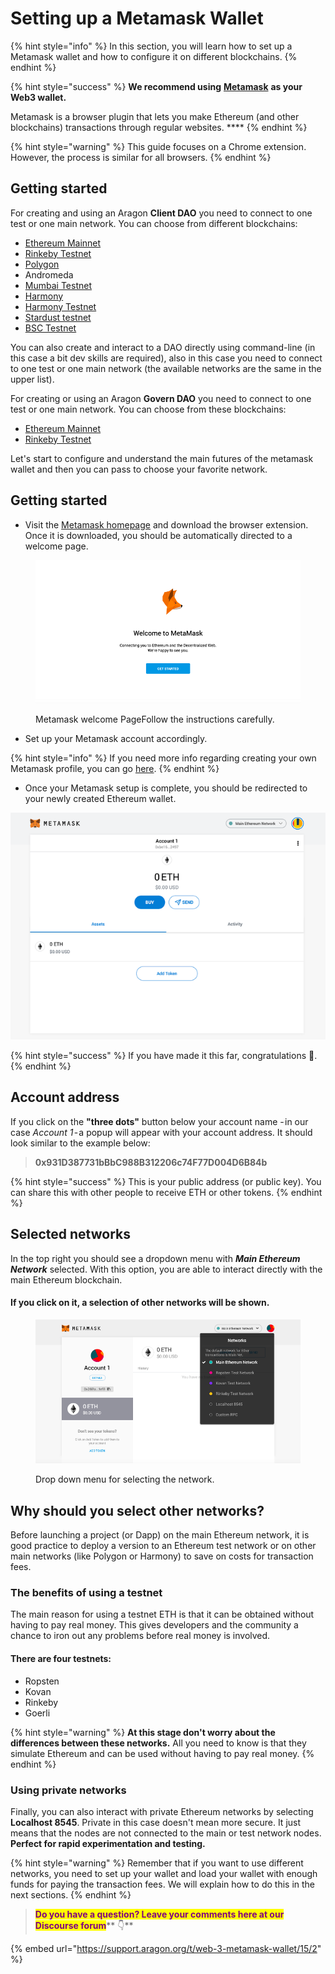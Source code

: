 # Setting up a Metamask Wallet

{% hint style="info" %}
In this section, you will learn how to set up a Metamask wallet and how to configure it on different blockchains.
{% endhint %}

{% hint style="success" %}
**We recommend using** [**Metamask**](https://metamask.io) **as your Web3 wallet.**

Metamask is a browser plugin that lets you make Ethereum (and other blockchains) transactions through regular websites. \*\*\*\*
{% endhint %}

{% hint style="warning" %}
This guide focuses on a Chrome extension. However, the process is similar for all browsers.
{% endhint %}

## Getting started <a href="#getting-started" id="getting-started"></a>

For creating and using an Aragon **Client DAO** you need to connect to one test or one main network. You can choose from different blockchains:

* [Ethereum Mainnet](getting-started-with-ethereum.md)
* [Rinkeby Testnet](getting-started-with-rinkeby-testnet.md)
* [Polygon](getting-started-with-polygon.md)
* Andromeda
* [Mumbai Testnet](getting-started-with-mumbai-testnet.md)
* [Harmony](getting-started-with-harmony.md)
* [Harmony Testnet](getting-started-with-harmony-testnet.md)
* [Stardust testnet](getting-started-with-metis-andromeda.md)
* [BSC Testnet](getting-started-with-bsc-testnet.md)

You can also create and interact to a DAO directly using command-line (in this case a bit dev skills are required), also in this case you need to connect to one test or one main network (the available networks are the same in the upper list).

For creating or using an Aragon **Govern DAO** you need to connect to one test or one main network. You can choose from these blockchains:

* [Ethereum Mainnet](getting-started-with-ethereum.md)
* [Rinkeby Testnet](getting-started-with-rinkeby-testnet.md)

Let's start to configure and understand the main futures of the metamask wallet and then you can pass to choose your favorite network.

## Getting started <a href="#getting-started" id="getting-started"></a>

* Visit the [Metamask homepage](https://metamask.io) and download the browser extension. Once it is downloaded, you should be automatically directed to a welcome page.

<figure><img src="../../.gitbook/assets/m-0.png" alt=""><figcaption><p>Metamask welcome PageFollow the instructions carefully.</p></figcaption></figure>

* Set up your Metamask account accordingly.

{% hint style="info" %}
If you need more info regarding creating your own Metamask profile, you can go [here](https://docs.polygon.technology/docs/develop/metamask/hello/).
{% endhint %}

* Once your Metamask setup is complete, you should be redirected to your newly created Ethereum wallet.

![Metamask account](<../../.gitbook/assets/mm account (1).png>)

{% hint style="success" %}
If you have made it this far, congratulations 🎉.
{% endhint %}

## Account address <a href="#account-address" id="account-address"></a>

If you click on the **"three dots"** button below your account name - in our case _Account 1_ - a popup will appear with your account address. It should look similar to the example below:

> **0x931D387731bBbC988B312206c74F77D004D6B84b**

{% hint style="success" %}
This is your public address (or public key). You can share this with other people to receive ETH or other tokens.
{% endhint %}

## Selected networks <a href="#selected-networks" id="selected-networks"></a>

In the top right you should see a dropdown menu with _**Main Ethereum Network**_ selected. With this option, you are able to interact directly with the main Ethereum blockchain.

#### If you click on it, a selection of other networks will be shown.

<figure><img src="../../.gitbook/assets/m-2.png" alt=""><figcaption><p>Drop down menu for selecting the network.</p></figcaption></figure>

## Why should you select other networks?

Before launching a project (or Dapp) on the main Ethereum network, it is good practice to deploy a version to an Ethereum test network or on other main networks (like Polygon or Harmony) to save on costs for transaction fees.

### The benefits of using a testnet

The main reason for using a testnet ETH is that it can be obtained without having to pay real money. This gives developers and the community a chance to iron out any problems before real money is involved.

#### There are four testnets:

* Ropsten
* Kovan
* Rinkeby
* Goerli

{% hint style="warning" %}
**At this stage don't worry about the differences between these networks.** All you need to know is that they simulate Ethereum and can be used without having to pay real money.
{% endhint %}

### Using private networks

Finally, you can also interact with private Ethereum networks by selecting **Localhost 8545**. Private in this case doesn't mean more secure. It just means that the nodes are not connected to the main or test network nodes. **Perfect for rapid experimentation and testing.**

{% hint style="warning" %}
Remember that if you want to use different networks, you need to set up your wallet and load your wallet with enough funds for paying the transaction fees. We will explain how to do this in the next sections.
{% endhint %}

> <mark style="color:purple;">**Do you have a question? Leave your comments here at our Discourse forum**</mark>** 👇**

{% embed url="https://support.aragon.org/t/web-3-metamask-wallet/15/2" %}
